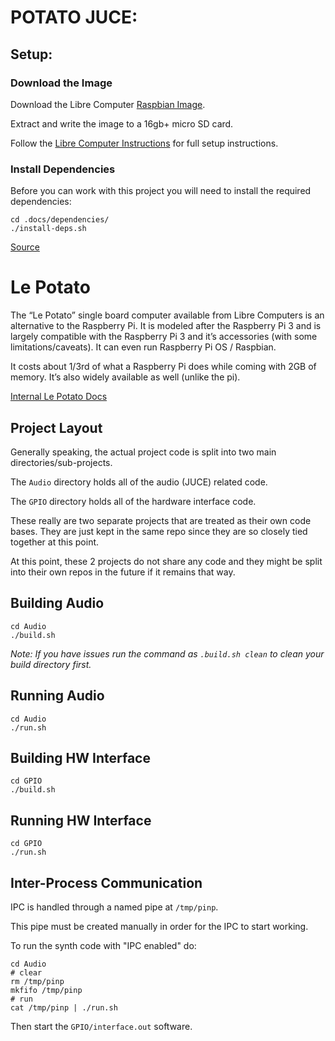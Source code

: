 # POTATO JUCE:

## Setup:

### Download the Image

Download the Libre Computer [Raspbian Image](https://distro.libre.computer/ci/raspbian/11/2022-09-22-raspbian-bullseye-arm64%2Baml-s905x-cc.img.xz).

Extract and write the image to a 16gb+ micro SD card.

Follow the [Libre Computer Instructions](https://hub.libre.computer/t/raspbian-11-bullseye-for-libre-computer-boards/82) for full setup instructions.

### Install Dependencies
Before you can work with this project you will need to install the required dependencies:
```
cd .docs/dependencies/
./install-deps.sh
```
[Source](https://github.com/juce-framework/JUCE/blob/master/docs/Linux%20Dependencies.md)


# Le Potato

The “Le Potato” single board computer available from Libre Computers is an alternative to the Raspberry Pi. It is modeled after the Raspberry Pi 3 and is largely compatible with the Raspberry Pi 3 and it’s accessories (with some limitations/caveats). It can even run Raspberry Pi OS / Raspbian.

It costs about 1/3rd of what a Raspberry Pi does while coming with 2GB of memory. It’s also widely available as well (unlike the pi).

[Internal Le Potato Docs](.docs/le-potato.md)


## Project Layout
Generally speaking, the actual project code is split into two main directories/sub-projects. 

The `Audio` directory holds all of the audio (JUCE) related code. 

The `GPIO` directory holds all of the hardware interface code. 

These really are two separate projects that are treated as their own code bases. They are just kept in the same repo since they are so closely tied together at this point. 

At this point, these 2 projects do not share any code and they might be split into their own repos in the future if it remains that way. 


## Building Audio
```
cd Audio
./build.sh
```

*Note: If you have issues run the command as `.build.sh clean` to clean your build directory first.*

## Running Audio
```
cd Audio
./run.sh
```

## Building HW Interface
```
cd GPIO
./build.sh
```

## Running HW Interface
```
cd GPIO
./run.sh
```

## Inter-Process Communication
IPC is handled through a named pipe at `/tmp/pinp`. 

This pipe must be created manually in order for the IPC to start working. 

To run the synth code with "IPC enabled" do:
```
cd Audio
# clear
rm /tmp/pinp
mkfifo /tmp/pinp
# run
cat /tmp/pinp | ./run.sh
```

Then start the `GPIO/interface.out` software. 
